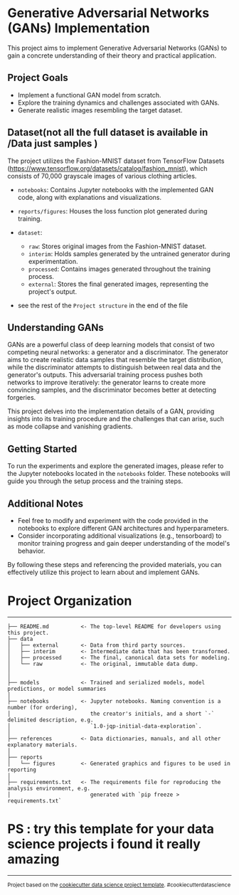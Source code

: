# Generative Adversarial Networks (GANs) Implementation

This project aims to implement Generative Adversarial Networks (GANs) to gain a concrete understanding of their theory and practical application.

## Project Goals

* Implement a functional GAN model from scratch.
* Explore the training dynamics and challenges associated with GANs.
* Generate realistic images resembling the target dataset.

## Dataset(not all the full dataset is available in /Data just samples )

The project utilizes the Fashion-MNIST dataset from TensorFlow Datasets (https://www.tensorflow.org/datasets/catalog/fashion_mnist), which consists of 70,000 grayscale images of various clothing articles.


* `notebooks`: Contains Jupyter notebooks with the implemented GAN code, along with explanations and visualizations.
* `reports/figures`: Houses the loss function plot generated during training.
* `dataset`:
    * `raw`: Stores original images from the Fashion-MNIST dataset.
    * `interim`: Holds samples generated by the untrained generator during experimentation.
    * `processed`: Contains images generated throughout the training process.
    * `external`: Stores the final generated images, representing the project's output.

* see the rest of the `Project structure` in the end of the file

## Understanding GANs

GANs are a powerful class of deep learning models that consist of two competing neural networks: a generator and a discriminator. The generator aims to create realistic data samples that resemble the target distribution, while the discriminator attempts to distinguish between real data and the generator's outputs. This adversarial training process pushes both networks to improve iteratively: the generator learns to create more convincing samples, and the discriminator becomes better at detecting forgeries.

This project delves into the implementation details of a GAN, providing insights into its training procedure and the challenges that can arise, such as mode collapse and vanishing gradients. 

## Getting Started

To run the experiments and explore the generated images, please refer to the Jupyter notebooks located in the `notebooks` folder. These notebooks will guide you through the setup process and the training steps.

## Additional Notes

* Feel free to modify and experiment with the code provided in the notebooks to explore different GAN architectures and hyperparameters.
* Consider incorporating additional visualizations (e.g., tensorboard) to monitor training progress and gain deeper understanding of the model's behavior.

By following these steps and referencing the provided materials, you can effectively utilize this project to learn about and implement GANs.


# Project Organization
------------

    ├── README.md          <- The top-level README for developers using this project.
    ├── data
    │   ├── external       <- Data from third party sources.
    │   ├── interim        <- Intermediate data that has been transformed.
    │   ├── processed      <- The final, canonical data sets for modeling.
    │   └── raw            <- The original, immutable data dump.
    │
    │
    ├── models             <- Trained and serialized models, model predictions, or model summaries
    │
    ├── notebooks          <- Jupyter notebooks. Naming convention is a number (for ordering),
    │                         the creator's initials, and a short `-` delimited description, e.g.
    │                         `1.0-jqp-initial-data-exploration`.
    │
    ├── references         <- Data dictionaries, manuals, and all other explanatory materials.
    │
    ├── reports            
    │   └── figures        <- Generated graphics and figures to be used in reporting
    │
    ├── requirements.txt   <- The requirements file for reproducing the analysis environment, e.g.
    │                         generated with `pip freeze > requirements.txt`
    


# PS : try this template for your data science projects i found it really amazing
--------

<p><small>Project based on the <a target="_blank" href="https://drivendata.github.io/cookiecutter-data-science/">cookiecutter data science project template</a>. #cookiecutterdatascience</small></p>
